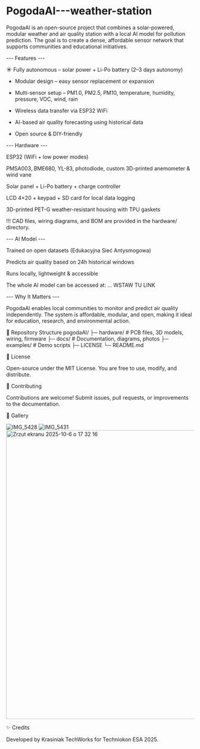 # PogodaAI---weather-station

PogodaAI is an open-source project that combines a solar-powered, modular weather and air quality station with a local AI model for pollution prediction.
The goal is to create a dense, affordable sensor network that supports communities and educational initiatives.


--- Features ---

☀ Fully autonomous – solar power + Li-Po battery (2–3 days autonomy)

- Modular design – easy sensor replacement or expansion

- Multi-sensor setup – PM1.0, PM2.5, PM10, temperature, humidity, pressure, VOC, wind, rain

- Wireless data transfer via ESP32 WiFi

- AI-based air quality forecasting using historical data

- Open source & DIY-friendly


--- Hardware ---

ESP32 (WiFi + low power modes)

PMSA003, BME680, YL-83, photodiode, custom 3D-printed anemometer & wind vane

Solar panel + Li-Po battery + charge controller

LCD 4×20 + keypad + SD card for local data logging

3D-printed PET-G weather-resistant housing with TPU gaskets

!!! CAD files, wiring diagrams, and BOM are provided in the hardware/ directory.


--- AI Model ---

Trained on open datasets (Edukacyjna Sieć Antysmogowa)

Predicts air quality based on 24h historical windows

Runs locally, lightweight & accessible

The whole AI model can be accessed at: ... WSTAW TU LINK

--- Why It Matters ---

PogodaAI enables local communities to monitor and predict air quality independently.
The system is affordable, modular, and open, making it ideal for education, research, and environmental action.

📂 Repository Structure
pogodaAI/
├─ hardware/          # PCB files, 3D models, wiring, firmware
├─ docs/              # Documentation, diagrams, photos
├─ examples/          # Demo scripts
├─ LICENSE
└─ README.md

📜 License

Open-source under the MIT License. You are free to use, modify, and distribute.

🤝 Contributing

Contributions are welcome!
Submit issues, pull requests, or improvements to the documentation.

📸 Gallery

![IMG_5428](https://github.com/user-attachments/assets/ef501315-47ab-43dc-ae49-e98b1c71599f)
![IMG_5431](https://github.com/user-attachments/assets/3cff6415-c234-4fa3-a308-31e5a326c136)
<img width="716" height="775" alt="Zrzut ekranu 2025-10-6 o 17 32 16" src="https://github.com/user-attachments/assets/7d130af7-a327-4c12-808d-ab55aad25444" />


✨ Credits

Developed by Krasiniak TechWorks for Techniokon ESA 2025.
